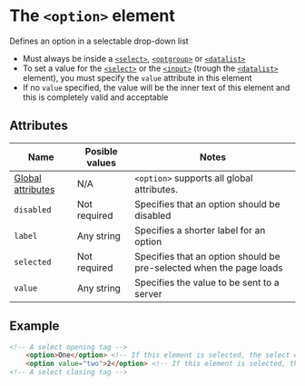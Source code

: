 # The `<option>` element
Defines an option in a selectable drop-down list

- Must always be inside a [`<select>`](select.md), [`<optgroup>`](optgroup.md) or [`<datalist>`](datalist.md)
- To set a value for the [`<select>`](select.md) or the [`<input>`](input.md) (trough the [`<datalist>`](datalist.md) element), you must specify the `value` attribute in this element
- If no `value` specified, the value will be the inner text of this element and this is completely valid and acceptable

## Attributes
| Name | Posible values | Notes |
|-|-|-|
| [Global attributes](../first-steps/global-attributes.md) | N/A | `<option>` supports all global attributes. |
| `disabled` | Not required | Specifies that an option should be disabled |
| `label` | Any string | Specifies a shorter label for an option |
| `selected` | Not required | Specifies that an option should be pre-selected when the page loads |
| `value` | Any string | Specifies the value to be sent to a server |

## Example
```html
<!-- A select opening tag -->
    <option>One</option> <!-- If this element is selected, the select element will have the inner text as its value, in this case it would be the string one -->
    <option value="two">2</option> <!-- If this element is selected, the select element will have the value attribute as its value, in this case the string two -->
<!-- A select closing tag -->
```